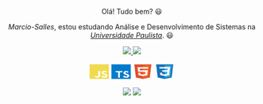
<div>
  <p align="center">Olá! Tudo bem? 😃️</p>
  <p align="center"><i>Marcio-Salles</i></a>, estou estudando Análise e Desenvolvimento de Sistemas  na <a href="https://https://unip.br/"><i>Universidade Paulista</i></a>. 😃️</p>

<div align="center">
  <a href="https:https://github.com/Marcio-Salles">
    <img height="150em" src="https://github-readme-stats.vercel.app/api?username=Marcio-Salles&count_private=true&include_all_commits=true&show_icons=true&theme=dracula&hide_border=false&show_owner=true"/>
    <img height="150em" src="https://github-readme-stats.vercel.app/api/top-langs/?username=duribeiro&theme=dracula&hide_border=false&&layout=compact"/>
  </a>
</div>

<div align="center" valign="top"><br>
 
  <img align="center" alt="Js" height="30" width="40" src="https://raw.githubusercontent.com/devicons/devicon/master/icons/javascript/javascript-plain.svg">
  <img align="center" alt="Js" height="30" width="40" src="https://raw.githubusercontent.com/devicons/devicon/master/icons/typescript/typescript-plain.svg">
  <img align="center" alt="HTML" height="30" width="40" src="https://raw.githubusercontent.com/devicons/devicon/master/icons/html5/html5-original.svg">
  <img align="center" alt="CSS" height="30" width="40" src="https://raw.githubusercontent.com/devicons/devicon/master/icons/css3/css3-original.svg">
<!--   <img align="center" alt="github" height="35" width="35" src="/assets/GitHub.png"> -->  
</div><br>
<div align="center">
 <a href="https://www.linkedin.com/in/marcio-jos%C3%A9-salles-36015122b/" target="_blank"><img src="https://img.shields.io/badge/-LinkedIn-%230077B5?style=for-the-badge&logo=linkedin&logoColor=white" target="_blank"></a> 
  <a href="mailto:sallesmarcio1978@gmail.com"><img src="https://img.shields.io/badge/-Gmail-%23333?style=for-the-badge&logo=gmail&logoColor=white" target="_blank"></a>
</div>


